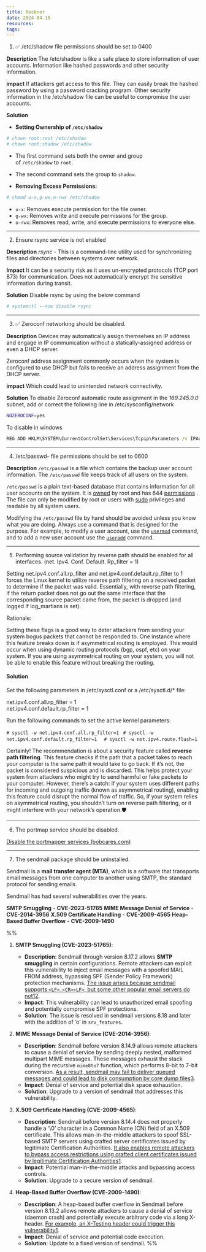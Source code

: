 ```yaml
---
title: Reckner
date: 2024-04-15
resources: 
tags:
---
```


1. ✅ /etc/shadow file permissions should be set to 0400 

**Description**
The /etc/shadow is like a safe place to store information of user accounts. Information like hashed passwords and other security information.

**impact**
If attackers get access to this file. They can easily break the hashed password by using a password cracking program. Other security information in the /etc/shadow file can be useful to compromise the user accounts.

**Solution**

- **Setting Ownership of `/etc/shadow`**

```bash
# chown root:root /etc/shadow
# chown root:shadow /etc/shadow
```

- The first command sets both the owner and group of `/etc/shadow` to `root`.
- The second command sets the group to `shadow`.

- **Removing Excess Permissions:**

```bash
# chmod u-x,g-wx,o-rwx /etc/shadow
```

- `u-x`: Removes execute permission for the file owner.
- `g-wx`: Removes write and execute permissions for the group.
- `o-rwx`: Removes read, write, and execute permissions to everyone else.

---

2. Ensure rsync service is not enabled

**Description**
*rsync* - This is a command-line utility used for synchronizing files and directories between systems over network.

**Impact**
It can be a security risk as it uses un-encrypted protocols (TCP port 873) for communication. Does not automatically encrypt the sensitive information during transit.

**Solution**
Disable rsync by using the below command

```bash
# systemctl --now disable rsync
```

---
3. ✅ Zeroconf networking should be disabled.

**Description**
Devices may automatically assign themselves an IP address and engage in IP communication without a statically-assigned address or even a DHCP server.

Zeroconf address assignment commonly occurs when the system is configured to use DHCP but fails to receive an address assignment from the DHCP server.

**impact**
Which could lead to unintended network connectivity.

**Solution**
To disable Zeroconf automatic route assignment in the *169.245.0.0* subnet, add or correct the following line in /etc/sysconfig/network

```bash
NOZEROCONF=yes
```

To disable in windows

```cmd
REG ADD HKLM\SYSTEM\CurrentControlSet\Services\Tcpip\Parameters /v IPAutoconfigurationEnabled /t REG_DWORD /d "00000000" /f
```

---
4. /etc/passwd- file permissions should be set to 0600

**Description**
`/etc/passwd` is a file which contains the backup user account information. The `/etc/passwd` file keeps track of all users on the system.

`/etc/passwd` is a plain text-based database that contains information for all user accounts on the system. It is [owned](https://linuxize.com/post/chmod-command-in-linux/) by root and has 644 [permissions](https://linuxize.com/post/linux-chown-command/) . The file can only be modified by root or users with [sudo](https://linuxize.com/post/sudo-command-in-linux/) privileges and readable by all system users.

Modifying the `/etc/passwd` file by hand should be avoided unless you know what you are doing. Always use a command that is designed for the purpose. For example, to modify a user account, use the [`usermod`](https://linuxize.com/post/usermod-command-in-linux/) command, and to add a new user account use the [`useradd`](https://linuxize.com/post/how-to-create-users-in-linux-using-the-useradd-command/) command.




---
5. Performing source validation by reverse path should be enabled for all interfaces. (net. Ipv4. Conf. Default. Rp_filter = 1)

Setting net.ipv4.conf.all.rp_filter and net.ipv4.conf.default.rp_filter to 1 forces the Linux kernel to utilize reverse path filtering on a received packet to determine if the packet was valid. Essentially, with reverse path filtering, if the return packet does not go out the same interface that the corresponding source packet came from, the packet is dropped (and logged if log_martians is set).  
  
Rationale:  
  
Setting these flags is a good way to deter attackers from sending your system bogus packets that cannot be responded to. One instance where this feature breaks down is if asymmetrical routing is employed. This would occur when using dynamic routing protocols (bgp, ospf, etc) on your system. If you are using asymmetrical routing on your system, you will not be able to enable this feature without breaking the routing.  

#### Solution

Set the following parameters in /etc/sysctl.conf or a /etc/sysctl.d/* file:  
  
net.ipv4.conf.all.rp_filter = 1  
net.ipv4.conf.default.rp_filter = 1  
  
Run the following commands to set the active kernel parameters:  
  
`# sysctl -w net.ipv4.conf.all.rp_filter=1 `
`# sysctl -w net.ipv4.conf.default.rp_filter=1  `
`# sysctl -w net.ipv4.route.flush=1`

Certainly! The recommendation is about a security feature called **reverse path filtering**. This feature checks if the path that a packet takes to reach your computer is the same path it would take to go back. If it’s not, the packet is considered suspicious and is discarded. This helps protect your system from attackers who might try to send harmful or fake packets to your computer. However, there’s a catch: if your system uses different paths for incoming and outgoing traffic (known as asymmetrical routing), enabling this feature could disrupt the normal flow of traffic. So, if your system relies on asymmetrical routing, you shouldn’t turn on reverse path filtering, or it might interfere with your network’s operation.🛡️

---
6. The portmap service should be disabled.

[Disable the portmapper services (bobcares.com)](https://bobcares.com/blog/disable-the-portmapper-services/)

---
7. The sendmail package should be uninstalled.

Sendmail is a **mail transfer agent (MTA)**, which is a software that transports email messages from one computer to another using SMTP, the standard protocol for sending emails.

Sendmail has had several vulnerabilities over the years.

**SMTP Smuggling** - **CVE-2023-51765**
**MIME Message Denial of Service** - **CVE-2014-3956**
**X.509 Certificate Handling** - **CVE-2009-4565**
**Heap-Based Buffer Overflow** - **CVE-2009-1490**

%%
1. **SMTP Smuggling (CVE-2023-51765)**:
    
    - **Description**: Sendmail through version 8.17.2 allows **SMTP smuggling** in certain configurations. Remote attackers can exploit this vulnerability to inject email messages with a spoofed MAIL FROM address, bypassing SPF (Sender Policy Framework) protection mechanisms. [The issue arises because sendmail supports `<LF>.<CR><LF>`, but some other popular email servers do not](https://www.cvedetails.com/vulnerability-list/vendor_id-31/Sendmail.html?page=1&order=1&trc=33&sha=f0b338b9046d95480b9f952106780cd6f123d91a)[1](https://www.cvedetails.com/vulnerability-list/vendor_id-31/Sendmail.html?page=1&order=1&trc=33&sha=f0b338b9046d95480b9f952106780cd6f123d91a)[2](https://nvd.nist.gov/vuln/detail/CVE-2023-51765).
    - **Impact**: This vulnerability can lead to unauthorized email spoofing and potentially compromise SPF protections.
    - **Solution**: The issue is resolved in sendmail versions 8.18 and later with the addition of ‘o’ in `srv_features`.
2. **MIME Message Denial of Service (CVE-2014-3956)**:
    
    - **Description**: Sendmail before version 8.14.9 allows remote attackers to cause a denial of service by sending deeply nested, malformed multipart MIME messages. These messages exhaust the stack during the recursive `mime8to7` function, which performs 8-bit to 7-bit conversion. [As a result, sendmail may fail to deliver queued messages and could lead to disk consumption by core dump files](https://www.cvedetails.com/vulnerability-list/vendor_id-31/product_id-45/version_id-394516/Sendmail-Sendmail-8.13.1.html)[3](https://www.cvedetails.com/vulnerability-list/vendor_id-31/product_id-45/version_id-394516/Sendmail-Sendmail-8.13.1.html).
    - **Impact**: Denial of service and potential disk space exhaustion.
    - **Solution**: Upgrade to a version of sendmail that addresses this vulnerability.
3. **X.509 Certificate Handling (CVE-2009-4565)**:
    
    - **Description**: Sendmail before version 8.14.4 does not properly handle a ‘\0’ character in a Common Name (CN) field of an X.509 certificate. This allows man-in-the-middle attackers to spoof SSL-based SMTP servers using crafted server certificates issued by legitimate Certification Authorities. [It also enables remote attackers to bypass access restrictions using crafted client certificates issued by legitimate Certification Authorities](https://www.cvedetails.com/vulnerability-list/vendor_id-31/Sendmail.html?page=1&order=1&trc=33&sha=f0b338b9046d95480b9f952106780cd6f123d91a)[1](https://www.cvedetails.com/vulnerability-list/vendor_id-31/Sendmail.html?page=1&order=1&trc=33&sha=f0b338b9046d95480b9f952106780cd6f123d91a).
    - **Impact**: Potential man-in-the-middle attacks and bypassing access controls.
    - **Solution**: Upgrade to a secure version of sendmail.
4. **Heap-Based Buffer Overflow (CVE-2009-1490)**:
    
    - **Description**: A heap-based buffer overflow in Sendmail before version 8.13.2 allows remote attackers to cause a denial of service (daemon crash) and potentially execute arbitrary code via a long X-header. [For example, an X-Testing header could trigger this vulnerability](https://www.cvedetails.com/vulnerability-list/vendor_id-31/Sendmail.html?page=1&order=1&trc=33&sha=f0b338b9046d95480b9f952106780cd6f123d91a)[1](https://www.cvedetails.com/vulnerability-list/vendor_id-31/Sendmail.html?page=1&order=1&trc=33&sha=f0b338b9046d95480b9f952106780cd6f123d91a).
    - **Impact**: Denial of service and potential code execution.
    - **Solution**: Update to a fixed version of sendmail.
%%